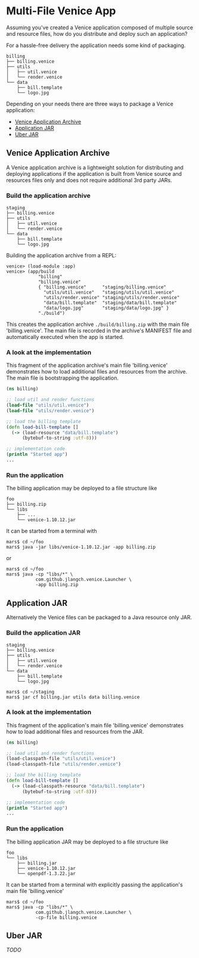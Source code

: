 # Multi-File Venice App

Assuming you've created a Venice application composed of multiple source
and resource files, how do you distribute and deploy such an application?

For a hassle-free delivery the application needs some kind of packaging.

```text
billing
├── billing.venice
├── utils
│   ├── util.venice
│   └── render.venice
└── data
    ├── bill.template
    └── logo.jpg
```

Depending on your needs there are three ways to package a Venice application:

* [Venice Application Archive](#venice-application-archive)
* [Application JAR](#application-jar)
* [Uber JAR](#uber-jar)


## Venice Application Archive

A Venice application archive is a lightweight solution for distributing and deploying 
applications if the application is built from Venice source and resources files only
and does not require additional 3rd party JARs. 

### Build the application archive

```text
staging
├── billing.venice
├── utils
│   ├── util.venice
│   └── render.venice
└── data
    ├── bill.template
    └── logo.jpg
```

Building the application archive from a REPL:

```text
venice> (load-module :app) 
venice> (app/build 
            "billing"
            "billing.venice"
            { "billing.venice"      "staging/billing.venice"
              "utils/util.venice"   "staging/utils/util.venice"
              "utils/render.venice" "staging/utils/render.venice"
              "data/bill.template"  "staging/data/bill.template"
              "data/logo.jpg"       "staging/data/logo.jpg" }
            "./build")
```

This creates the application archive `./build/billing.zip` with 
the main file 'billing.venice'. The main file is recorded in the
archive's MANIFEST file and automatically executed when the app is 
started.



### A look at the implementation

This fragment of the application archive's main file 'billing.venice' 
demonstrates how to load additional files and resources from the archive.
The main file is bootstrapping the application.

```clojure
(ns billing)

;; load util and render functions
(load-file "utils/util.venice")
(load-file "utils/render.venice")

;; load the billing template
(defn load-bill-template []
  (-> (load-resource "data/bill.template")
      (bytebuf-to-string :utf-8)))

;; implementation code
(println "Started app")
...

```


### Run the application

The billing application may be deployed to a file structure like

```text
foo
├── billing.zip
└── libs
    ├── ...
    └── venice-1.10.12.jar
```

It can be started from a terminal with

```shell
mars$ cd ~/foo
mars$ java -jar libs/venice-1.10.12.jar -app billing.zip
```

or

```shell
mars$ cd ~/foo
mars$ java -cp "libs/*" \
           com.github.jlangch.venice.Launcher \
           -app billing.zip
```


## Application JAR

Alternatively the Venice files can be packaged to a Java resource only JAR.


### Build the application JAR

```text
staging
├── billing.venice
├── utils
│   ├── util.venice
│   └── render.venice
└── data
    ├── bill.template
    └── logo.jpg
```

```shell
mars$ cd ~/staging
mars$ jar cf billing.jar utils data billing.venice
```


### A look at the implementation

This fragment of the application's main file 'billing.venice' 
demonstrates how to load additional files and resources from the JAR.

```clojure
(ns billing)

;; load util and render functions
(load-classpath-file "utils/util.venice")
(load-classpath-file "utils/render.venice")

;; load the billing template
(defn load-bill-template []
  (-> (load-classpath-resource "data/bill.template")
      (bytebuf-to-string :utf-8)))

;; implementation code
(println "Started app")
...

```


### Run the application

The billing application JAR may be deployed to a file structure like

```text
foo
└── libs
    ├── billing.jar
    ├── venice-1.10.12.jar
    └── openpdf-1.3.22.jar
```

It can be started from a terminal with explicitly passing the application's
main file 'billing.venice'

```shell
mars$ cd ~/foo
mars$ java -cp "libs/*" \
           com.github.jlangch.venice.Launcher \
           -cp-file billing.venice
```



## Uber JAR

_TODO_

